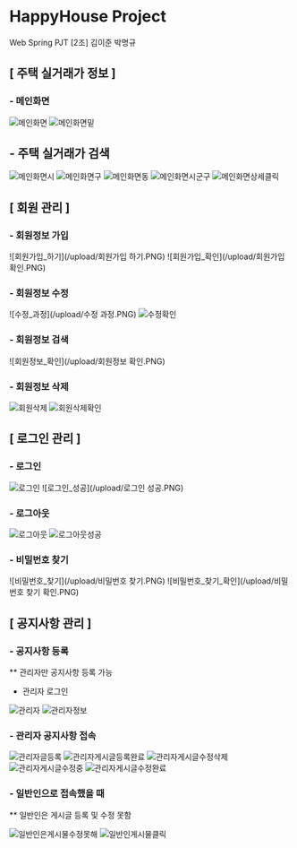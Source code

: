 # HappyHouse Project
Web Spring PJT [2조] 김이준 박명규

## [ 주택 실거래가 정보 ]
### - 메인화면
![메인화면](/upload/메인화면.PNG)
![메인화면밑](/upload/메인화면밑.PNG)

## - 주택 실거래가 검색
![메인화면시](/upload/메인화면시.PNG)
![메인화면구](/upload/메인화면구.PNG)
![메인화면동](/upload/메인화면동.PNG)
![메인화면시군구](/upload/메인화면시군구.PNG)
![메인화면상세클릭](/upload/메인화면상세클릭.PNG)


## [ 회원 관리 ]
### - 회원정보 가입
![회원가입_하기](/upload/회원가입 하기.PNG)
![회원가입_확인](/upload/회원가입 확인.PNG)

### - 회원정보 수정
![수정_과정](/upload/수정 과정.PNG)
![수정확인](/upload/수정확인.PNG)

### - 회원정보 검색
![회원정보_확인](/upload/회원정보 확인.PNG)

### - 회원정보 삭제
![회원삭제](/uploads/회원삭제.PNG)
![회원삭제확인](/upload/회원삭제확인.PNG)


## [ 로그인 관리 ]
### - 로그인
![로그인](/upload/로그인.PNG)
![로그인_성공](/upload/로그인 성공.PNG)

### - 로그아웃
![로그아웃](/upload/로그아웃.PNG)
![로그아웃성공](/upload/로그아웃성공.PNG)

### - 비밀번호 찾기
![비밀번호_찾기](/upload/비밀번호 찾기.PNG)
![비밀번호_찾기_확인](/upload/비밀번호 찾기 확인.PNG)


## [ 공지사항 관리 ]
### - 공지사항 등록
** 관리자만 공지사항 등록 가능
- 관리자 로그인

![관리자](/upload/관리자.PNG)
![관리자정보](/upload/관리자정보.PNG)

### - 관리자 공지사항 접속

![관리자글등록](/upload/관리자글등록.PNG)
![관리자게시글등록완료](/upload/관리자게시글등록완료.PNG)
![관리자게시글수정삭제](/upload/관리자게시글수정삭제.PNG)
![관리자게시글수정중](/upload/관리자게시글수정중.PNG)
![관리자게시글수정완료](/upload/관리자게시글수정완료.PNG)


### - 일반인으로 접속했을 때
** 일반인은 게시글 등록 및 수정 못함

![일반인은게시물수정못해](/upload/일반인은게시물수정못해.PNG)
![일반인게시물클릭](/upload/일반인게시물클릭.PNG)


